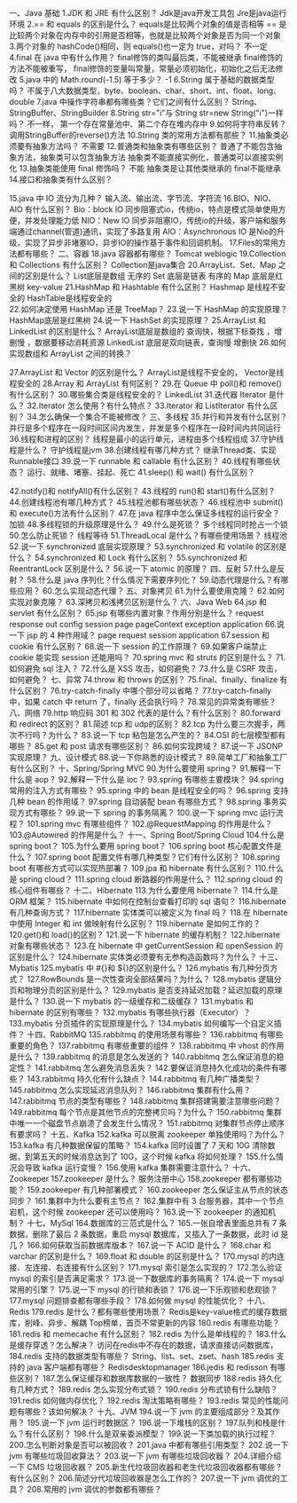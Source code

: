    




一、Java 基础
1.JDK 和 JRE 有什么区别？
Jdk是java开发工具包
Jre是java运行环境
2.== 和 equals 的区别是什么？
equals是比较两个对象的值是否相等
== 是比较两个对象在内存中的引用是否相等，也就是比较两个对象是否为同一个对象
3.两个对象的 hashCode()相同，则 equals()也一定为 true，对吗？
不一定
4.final 在 java 中有什么作用？
final修饰的类叫最后类，不能被继承
final修饰的方法不能被重写，
final修饰的变量叫常量，常量必须初始化，初始化之后无法修改
5.java 中的 Math.round(-1.5) 等于多少？
-1
6.String 属于基础的数据类型吗？
不属于八大数据类型，byte、boolean、char、short、int、float、long、double
7.java 中操作字符串都有哪些类？它们之间有什么区别？
String、StringBuffer、StringBuilder
8.String str="i"与 String str=new String("i")一样吗？
不一样， 第一个存在常量池中、第二个存在堆内存中
9.如何将字符串反转？
调用StringBuffer的reverse()方法
10.String 类的常用方法都有那些？
11.抽象类必须要有抽象方法吗？
不需要
12.普通类和抽象类有哪些区别？
普通了不能包含抽象方法，抽象类可以包含抽象方法
抽象类不能直接实例化，普通类可以直接实例化
13.抽象类能使用 final 修饰吗？
不能 抽象类是让其他类继承的  final不能继承
14.接口和抽象类有什么区别？

15.java 中 IO 流分为几种？
输入流、输出流、字节流、字符流
16.BIO、NIO、AIO 有什么区别？
Bio：block IO 同步阻塞式io，传统io，特点是模式简单使用方便，并发处理能力低
NIO：New IO 同步非阻塞IO，传统io的升级，客户端和服务端通过channel(管道)通讯，实现了多路复用
AIO：Asynchronous IO 是Nio的升级，实现了异步非堵塞IO，异步IO的操作基于事件和回调机制。
17.Files的常用方法都有哪些？
二、容器
18.java 容器都有哪些？
Tomcat weblogic
19.Collection 和 Collections 有什么区别？
Collection是java集合
20.ArrayList、Set、Map 之间的区别是什么？
List底层是数组  无序的
Set 底层是链表  有序的
Map 底层是红黑树  key-value
21.HashMap 和 Hashtable 有什么区别？
Hashmap 是线程不安全的 
HashTable是线程安全的   
22.如何决定使用 HashMap 还是 TreeMap？
23.说一下 HashMap 的实现原理？
HashMap底层是红黑树
24.说一下 HashSet 的实现原理？
25.ArrayList 和 LinkedList 的区别是什么？
ArrayList底层是数组的 查询快，根据下标查找 ，增删慢 ，数据要移动消耗资源
LinkedList 底层是双向链表，查询慢  增删快
26.如何实现数组和 ArrayList 之间的转换？

27.ArrayList 和 Vector 的区别是什么？
ArrayList是线程不安全的， 
Vector是线程安全的
28.Array 和 ArrayList 有何区别？
29.在 Queue 中 poll()和 remove()有什么区别？
30.哪些集合类是线程安全的？
LinkedList
31.迭代器 Iterator 是什么？
32.Iterator 怎么使用？有什么特点？
33.Iterator 和 ListIterator 有什么区别？
34.怎么确保一个集合不能被修改？
三、多线程
35.并行和并发有什么区别？
并行是多个程序在一段时间区间内发生，并发是多个程序在一段时间内共同运行
36.线程和进程的区别？
线程是最小的运行单元，进程由多个线程组成
37.守护线程是什么？
守护线程是jvm
38.创建线程有哪几种方式？
继承Thread类、实现Runnable接口
39.说一下 runnable 和 callable 有什么区别？
40.线程有哪些状态？
运行、就绪、堵塞、挂起、死亡
41.sleep() 和 wait() 有什么区别？

42.notify()和 notifyAll()有什么区别？
43.线程的 run()和 start()有什么区别？
44.创建线程池有哪几种方式？
45.线程池都有哪些状态？
46.线程池中 submit()和 execute()方法有什么区别？
47.在 java 程序中怎么保证多线程的运行安全？
加锁
48.多线程锁的升级原理是什么？
49.什么是死锁？
多个线程同时抢占一个锁
50.怎么防止死锁？
线程等待
51.ThreadLocal 是什么？有哪些使用场景？
线程池
52.说一下 synchronized 底层实现原理？
53.synchronized 和 volatile 的区别是什么？
54.synchronized 和 Lock 有什么区别？
55.synchronized 和 ReentrantLock 区别是什么？
56.说一下 atomic 的原理？
四、反射
57.什么是反射？
58.什么是 java 序列化？什么情况下需要序列化？
59.动态代理是什么？有哪些应用？
60.怎么实现动态代理？
五、对象拷贝
61.为什么要使用克隆？
62.如何实现对象克隆？
63.深拷贝和浅拷贝区别是什么？
六、Java Web
64.jsp 和 servlet 有什么区别？
65.jsp 有哪些内置对象？作用分别是什么？
request
response
out
config
session
page
pageContext
exception
application
66.说一下 jsp 的 4 种作用域？
page
request
session
application
67.session 和 cookie 有什么区别？
68.说一下 session 的工作原理？
69.如果客户端禁止 cookie 能实现 session 还能用吗？
70.spring mvc 和 struts 的区别是什么？
71.如何避免 sql 注入？
72.什么是 XSS 攻击，如何避免？
73.什么是 CSRF 攻击，如何避免？
七、异常
74.throw 和 throws 的区别？
75.final、finally、finalize 有什么区别？
76.try-catch-finally 中哪个部分可以省略？
77.try-catch-finally 中，如果 catch 中 return 了，finally 还会执行吗？
78.常见的异常类有哪些？
八、网络
79.http 响应码 301 和 302 代表的是什么？有什么区别？
80.forward 和 redirect 的区别？
81.简述 tcp 和 udp的区别？
82.tcp 为什么要三次握手，两次不行吗？为什么？
83.说一下 tcp 粘包是怎么产生的？
84.OSI 的七层模型都有哪些？
85.get 和 post 请求有哪些区别？
86.如何实现跨域？
87.说一下 JSONP 实现原理？
九、设计模式
88.说一下你熟悉的设计模式？
89.简单工厂和抽象工厂有什么区别？
十、Spring/Spring MVC
90.为什么要使用 spring？
91.解释一下什么是 aop？
92.解释一下什么是 ioc？
93.spring 有哪些主要模块？
94.spring 常用的注入方式有哪些？
95.spring 中的 bean 是线程安全的吗？
96.spring 支持几种 bean 的作用域？
97.spring 自动装配 bean 有哪些方式？
98.spring 事务实现方式有哪些？
99.说一下 spring 的事务隔离？
100.说一下 spring mvc 运行流程？
101.spring mvc 有哪些组件？
102.@RequestMapping 的作用是什么？
103.@Autowired 的作用是什么？
十一、Spring Boot/Spring Cloud
104.什么是 spring boot？
105.为什么要用 spring boot？
106.spring boot 核心配置文件是什么？
107.spring boot 配置文件有哪几种类型？它们有什么区别？
108.spring boot 有哪些方式可以实现热部署？
109.jpa 和 hibernate 有什么区别？
110.什么是 spring cloud？
111.spring cloud 断路器的作用是什么？
112.spring cloud 的核心组件有哪些？
十二、Hibernate
113.为什么要使用 hibernate？
114.什么是 ORM 框架？
115.hibernate 中如何在控制台查看打印的 sql 语句？
116.hibernate 有几种查询方式？
117.hibernate 实体类可以被定义为 final 吗？
118.在 hibernate 中使用 Integer 和 int 做映射有什么区别？
119.hibernate 是如何工作的？
120.get()和 load()的区别？
121.说一下 hibernate 的缓存机制？
122.hibernate 对象有哪些状态？
123.在 hibernate 中 getCurrentSession 和 openSession 的区别是什么？
124.hibernate 实体类必须要有无参构造函数吗？为什么？
十三、Mybatis
125.mybatis 中 #{}和 ${}的区别是什么？
126.mybatis 有几种分页方式？
127.RowBounds 是一次性查询全部结果吗？为什么？
128.mybatis 逻辑分页和物理分页的区别是什么？
129.mybatis 是否支持延迟加载？延迟加载的原理是什么？
130.说一下 mybatis 的一级缓存和二级缓存？
131.mybatis 和 hibernate 的区别有哪些？
132.mybatis 有哪些执行器（Executor）？
133.mybatis 分页插件的实现原理是什么？
134.mybatis 如何编写一个自定义插件？
十四、RabbitMQ
135.rabbitmq 的使用场景有哪些？
136.rabbitmq 有哪些重要的角色？
137.rabbitmq 有哪些重要的组件？
138.rabbitmq 中 vhost 的作用是什么？
139.rabbitmq 的消息是怎么发送的？
140.rabbitmq 怎么保证消息的稳定性？
141.rabbitmq 怎么避免消息丢失？
142.要保证消息持久化成功的条件有哪些？
143.rabbitmq 持久化有什么缺点？
144.rabbitmq 有几种广播类型？
145.rabbitmq 怎么实现延迟消息队列？
146.rabbitmq 集群有什么用？
147.rabbitmq 节点的类型有哪些？
148.rabbitmq 集群搭建需要注意哪些问题？
149.rabbitmq 每个节点是其他节点的完整拷贝吗？为什么？
150.rabbitmq 集群中唯一一个磁盘节点崩溃了会发生什么情况？
151.rabbitmq 对集群节点停止顺序有要求吗？
十五、Kafka
152.kafka 可以脱离 zookeeper 单独使用吗？为什么？
153.kafka 有几种数据保留的策略？
154.kafka 同时设置了 7 天和 10G 清除数据，到第五天的时候消息达到了 10G，这个时候 kafka 将如何处理？
155.什么情况会导致 kafka 运行变慢？
156.使用 kafka 集群需要注意什么？
十六、Zookeeper
157.zookeeper 是什么？
服务注册中心
158.zookeeper 都有哪些功能？
159.zookeeper 有几种部署模式？
160.zookeeper 怎么保证主从节点的状态同步？
161.集群中为什么要有主节点？
162.集群中有 3 台服务器，其中一个节点宕机，这个时候 zookeeper 还可以使用吗？
163.说一下 zookeeper 的通知机制？
十七、MySql
164.数据库的三范式是什么？
165.一张自增表里面总共有 7 条数据，删除了最后 2 条数据，重启 mysql 数据库，又插入了一条数据，此时 id 是几？
166.如何获取当前数据库版本？
167.说一下 ACID 是什么？
168.char 和 varchar 的区别是什么？
169.float 和 double 的区别是什么？
170.mysql 的内连接、左连接、右连接有什么区别？
171.mysql 索引是怎么实现的？
172.怎么验证 mysql 的索引是否满足需求？
173.说一下数据库的事务隔离？
174.说一下 mysql 常用的引擎？
175.说一下 mysql 的行锁和表锁？
176.说一下乐观锁和悲观锁？
177.mysql 问题排查都有哪些手段？
178.如何做 mysql 的性能优化？
十八、Redis
179.redis 是什么？都有哪些使用场景？
Redis是key-value格式的缓存数据库，削峰、异步、解耦
Top榜单，首页不常更新的内容
180.redis 有哪些功能？
181.redis 和 memecache 有什么区别？
182.redis 为什么是单线程的？
183.什么是缓存穿透？怎么解决？
访问在redis中不存在的数据，请求直接访问数据库，
184.redis 支持的数据类型有哪些？
String、list、set、zset、hash
185.redis 支持的 java 客户端都有哪些？
Redisdesktopmanager
186.jedis 和 redisson 有哪些区别？
187.怎么保证缓存和数据库数据的一致性？
数据同步
188.redis 持久化有几种方式？
189.redis 怎么实现分布式锁？
190.redis 分布式锁有什么缺陷？
191.redis 如何做内存优化？
192.redis 淘汰策略有哪些？
193.redis 常见的性能问题有哪些？该如何解决？
十九、JVM
194.说一下 jvm 的主要组成部分？及其作用？
195.说一下 jvm 运行时数据区？
196.说一下堆栈的区别？
197.队列和栈是什么？有什么区别？
198.什么是双亲委派模型？
199.说一下类加载的执行过程？
200.怎么判断对象是否可以被回收？
201.java 中都有哪些引用类型？
202.说一下 jvm 有哪些垃圾回收算法？
203.说一下 jvm 有哪些垃圾回收器？
204.详细介绍一下 CMS 垃圾回收器？
205.新生代垃圾回收器和老生代垃圾回收器都有哪些？有什么区别？
206.简述分代垃圾回收器是怎么工作的？
207.说一下 jvm 调优的工具？
208.常用的 jvm 调优的参数都有哪些？

